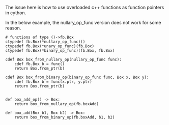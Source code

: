 
The issue here is how to use overloaded c++ functions as function pointers
in cython.

In the below example, the nullary_op_func version does not work for some
reason.

```cython
# functions of type ()->fb.Box
ctypedef fb.Box(*nullary_op_func)()
ctypedef fb.Box(*unary_op_func)(fb.Box)
ctypedef fb.Box(*binary_op_func)(fb.Box, fb.Box)

cdef Box box_from_nullary_op(nullary_op_func func):
    cdef fb.Box b = func()
    return Box.from_ptr(b)

cdef Box box_from_binary_op(binary_op_func func, Box x, Box y):
    cdef fb.Box b = func(x.ptr, y.ptr)
    return Box.from_ptr(b)


def box_add_op() -> Box:
    return box_from_nullary_op(fb.boxAdd)

def box_add(Box b1, Box b2) -> Box:
    return box_from_binary_op(fb.boxAdd, b1, b2)
```

